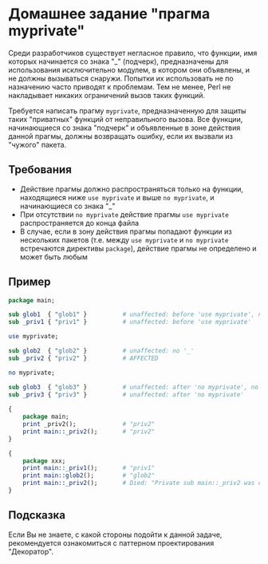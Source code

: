Домашнее задание "прагма myprivate"
===================================

Среди разработчиков существует негласное правило, что функции, имя которых начинается со знака "_" (подчерк), предназначены для использования исключительно модулем,
в котором они объявлены, и не должны вызываться снаружи. Попытки их использовать не по назначению часто приводят к проблемам. Тем не менее, Perl не накладывает
никаких ограничений вызов таких функций.

Требуется написать прагму `myprivate`, предназначенную для защиты таких "приватных" функций от неправильного вызова. Все функции, начинающиеся со знака "подчерк"
и объявленные в зоне действия данной прагмы, должны возвращать ошибку, если их вызвали из "чужого" пакета.

Требования
----------

* Действие прагмы должно распространяться только на функции, находящиеся ниже `use myprivate` и выше `no myprivate`, и начинающиеся со знака "_"
* При отсутствии `no myprivate` действие прагмы `use myprivate` распространяется до конца файла
* В случае, если в зону действия прагмы попадают функции из нескольких пакетов (т.е. между `use myprivate` и `no myprivate` встречаются директивы `package`), действие
прагмы не определено и может быть любым

Пример
------

```perl
package main;

sub glob1  { "glob1" }          # unaffected: before 'use myprivate', no '_'
sub _priv1 { "priv1" }          # unaffected: before 'use myprivate'

use myprivate;

sub glob2  { "glob2" }          # unaffected: no '_'
sub _priv2 { "priv2" }          # AFFECTED

no myprivate;

sub glob3  { "glob3" }          # unaffected: after 'no myprivate', no '_'
sub _priv3 { "priv3" }          # unaffected: after 'no myprivate'
                         
{
    package main;
    print _priv2();             # "priv2"
    print main::_priv2();       # "priv2"
}

{
    package xxx;
    print main::_priv1();       # "priv1"
    print main::glob2();        # "glob2"
    print main::_priv2();       # Died: "Private sub main::_priv2 was called from xxx"
}
```

Подсказка
---------

Если Вы не знаете, с какой стороны подойти к данной задаче, рекомендуется ознакомиться с паттерном проектирования "Декоратор".
